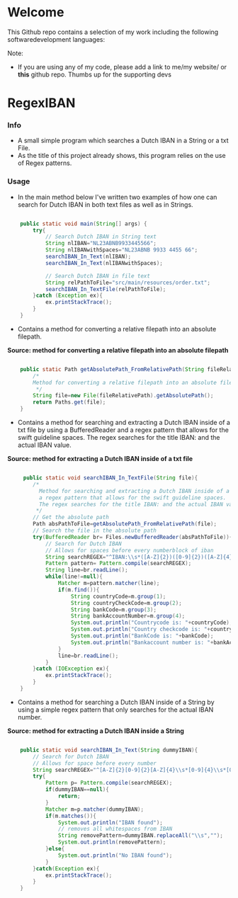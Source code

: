 # Welcome

This Github repo contains a selection of my work
including the following softwaredevelopment 
languages:

Note:
- If you are using any of my code, please add a link to me/my website/ or **this** github repo. Thumbs up for the supporting devs 


# RegexIBAN

### Info
- A small simple program which searches a Dutch IBAN in a String or a txt File.
- As the title of this project already shows, this program relies on the use of Regex patterns.

### Usage
- In the main method below I've written two examples of how one can
  search for Dutch IBAN in both text files as well as in Strings.

```java

    public static void main(String[] args) {
        try{
            // Search Dutch IBAN in String text
            String nlIBAN="NL23ABNB9933445566";
            String nlIBANwithSpaces="NL23ABNB 9933 4455 66";
            searchIBAN_In_Text(nlIBAN);
            searchIBAN_In_Text(nlIBANwithSpaces);

            // Search Dutch IBAN in file text
            String relPathToFile="src/main/resources/order.txt";
            searchIBAN_In_TextFile(relPathToFile);
        }catch (Exception ex){
            ex.printStackTrace();
        }
    }

```

- Contains a method for converting a relative filepath into an absolute filepath.

**Source: method for converting a relative filepath into an absolute filepath**
```java

    public static Path getAbsolutePath_FromRelativePath(String fileRelativePath){
        /*
        Method for converting a relative filepath into an absolute filepath
         */
        String file=new File(fileRelativePath).getAbsolutePath();
        return Paths.get(file);
    }

```
- Contains a method for searching and extracting a Dutch IBAN inside of a txt file by using a BufferedReader and
  a regex pattern that allows for the swift guideline spaces.
  The regex searches for the title IBAN: and the actual IBAN value.

**Source: method for extracting a Dutch IBAN inside of a txt file**
```java

     public static void searchIBAN_In_TextFile(String file){
        /*
          Method for searching and extracting a Dutch IBAN inside of a txt file by using a BufferedReader and
          a regex pattern that allows for the swift guideline spaces.
          The regex searches for the title IBAN: and the actual IBAN value
         */
        // Get the absolute path
        Path absPathToFile=getAbsolutePath_FromRelativePath(file);
        // Search the file in the absolute path
        try(BufferedReader br= Files.newBufferedReader(absPathToFile)){
            // Search for Dutch IBAN
            // Allows for spaces before every numberblock of iban
            String searchREGEX="^IBAN:\\s*([A-Z]{2})([0-9]{2})([A-Z]{4})(\\s*[0-9]{4}\\s*[0-9]{4}\\s*[0-9]{2})$";
            Pattern pattern= Pattern.compile(searchREGEX);
            String line=br.readLine();
            while(line!=null){
                Matcher m=pattern.matcher(line);
                if(m.find()){
                    String countryCode=m.group(1);
                    String countryCheckCode=m.group(2);
                    String bankCode=m.group(3);
                    String bankAccountNumber=m.group(4);
                    System.out.println("Countrycode is: "+countryCode);
                    System.out.println("Country checkcode is: "+countryCheckCode);
                    System.out.println("BankCode is: "+bankCode);
                    System.out.println("Bankaccount number is: "+bankAccountNumber);
                }
                line=br.readLine();
            }
        }catch (IOException ex){
            ex.printStackTrace();
        }
    }

```
- Contains a method for searching a Dutch IBAN inside of a String by using a simple regex pattern that only searches
  for the actual IBAN number.

**Source: method for extracting a Dutch IBAN inside a String**
```java

    public static void searchIBAN_In_Text(String dummyIBAN){
        // Search for Dutch IBAN
        // Allows for space before every number
        String searchREGEX="^[A-Z]{2}[0-9]{2}[A-Z]{4}\\s*[0-9]{4}\\s*[0-9]{4}\\s*[0-9]{2}$";
        try{
            Pattern p= Pattern.compile(searchREGEX);
            if(dummyIBAN==null){
                return;
            }
            Matcher m=p.matcher(dummyIBAN);
            if(m.matches()){
                System.out.println("IBAN found");
                // removes all whitespaces from IBAN
                String removePattern=dummyIBAN.replaceAll("\\s","");
                System.out.println(removePattern);
            }else{
                System.out.println("No IBAN found");
            }
        }catch(Exception ex){
            ex.printStackTrace();
        }
    }